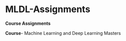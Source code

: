 # MLDL-Assignments

**Course Assignments**

**Course**- Machine Learning and Deep Learning Masters


